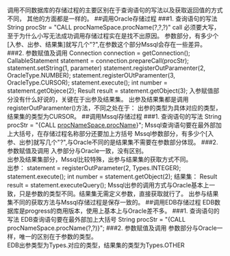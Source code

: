 调用不同数据库的存储过程的主要区别在于查询语句的写法以及获取返回值的方式不同，
其他的方面都是一样的。
##调用Oracle存储过程
###1. 查询语句的写法
    String procStr = "CALL procNameSpace.procName(?,?,?)"
call 必须要大写，至于为什么小写无法成功调用存储过程实在是找不出原因。
参数部分，有多少个[入参、出参、结果集]就写几个"?",在参数这个部分Mssql会存在一些差异。
###2. 参数赋值及调用
    Connection connection = getConnection();
    CallableStatement statement = connection.prepareCall(procStr);
    statement.setString(1, parameter)
    statement.registerOutParamenter(2, OracleType.NUMBER);
    statement.registerOUtParamenter(3, OracleType.CURSOR);
    statement.execute();
    int number = statement.getObjece(2);
    Result result = statement.getObject(3);
入参赋值部分没有什么好说的，关键在于出参及结果集。
出参及结果集都是调用registerOutParamenter()方法，不同之处在于：
出参的类型为具体对应的类型，结果集的类型为CURSOR。
##调用Mssql存储过程
###1. 查询语句的写法
    String procStr = "{CALL [procNameSpace.procName](?,?)}";
Mssql查询语句要在最外部加上大括号，在存储过程名称部分还要加上方括号
Mssql参数部分，有多少个[入参、出参]就写几个"?",与Oracle不同的是结果集不需要在参数部分体现。
###2. 参数赋值及调用
入参部分与Oracle一致，没有区别。  
出参及结果集部分，Mssql比较特殊，出参与结果集的获取方式不同。  
出参：
    statement = registerOutParameter(2, Types.INTEGER);
    statement.execute();
    int number = statement.getObject(2);
结果集：
    Result result = statement.executeQuery();
Mssql出参的调用方式与Oracle基本上一致，只是参数的类型不同。结果集无需定义参数，直接获取就行了。
出参与结果集不同的获取方法与Mssql存储过程是保存一致的。
##调用EDB存储过程
EDB数据库是progress的商用版本，使用上基本上与Oracle差不多。
###1. 查询语句的写法
EDB查询语句要在最外部加上大括号
    String procStr = "{CALL procNameSpace.procName(?,?)}";
###2. 参数赋值及调用
参数部分与Oracle一样，唯一的区别在于参数的类型。  
EDB出参类型为Types.对应的类型，结果集的类型为Types.OTHER


